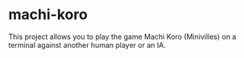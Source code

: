 # machi-koro
This project allows you to play the game Machi Koro (Minivilles) on a terminal against another human player or an IA.

